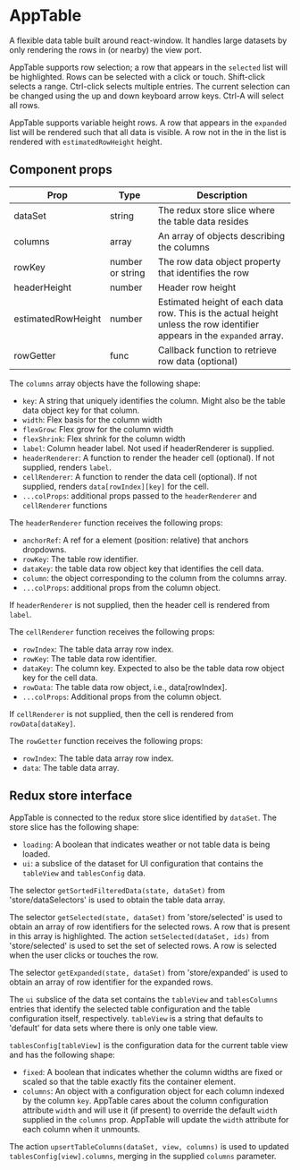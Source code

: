 # AppTable

A flexible data table built around react-window. It handles large datasets by only rendering the rows in (or nearby) the view port.

AppTable supports row selection; a row that appears in the `selected` list will be highlighted. Rows can be selected with a click or touch.
Shift-click selects a range. Ctrl-click selects multiple entries.
The current selection can be changed using the up and down keyboard arrow keys. Ctrl-A will select all rows.

AppTable supports variable height rows. A row that appears in the `expanded` list will be rendered such that all data is visible. A row not in the
in the list is rendered with `estimatedRowHeight` height.

## Component props

| Prop                   | Type             | Description                                                                                                                            |
| -----------------------| ---------------- | -------------------------------------------------------------------------------------------------------------------------------------- |
| dataSet                | string           | The redux store slice where the table data resides                                                                                     |
| columns                | array            | An array of objects describing the columns                                                                                             |
| rowKey                 | number or string | The row data object property that identifies the row                                                                                   |
| headerHeight           | number           | Header row height                                                                                                                      |
| estimatedRowHeight     | number           | Estimated height of each data row. This is the actual height unless the row identifier appears in the `expanded` array.                |
| rowGetter              | func             | Callback function to retrieve row data (optional)                                                                                      |


The `columns` array objects have the following shape:

* `key`: A string that uniquely identifies the column. Might also be the table data object key for that column.
* `width`: Flex basis for the column width
* `flexGrow`: Flex grow for the column width
* `flexShrink`: Flex shrink for the column width
* `label`: Column header label. Not used if headerRenderer is supplied.
* `headerRenderer`: A function to render the header cell (optional). If not supplied, renders `label`.
* `cellRenderer`: A function to render the data cell (optional). If not supplied, renders `data[rowIndex][key]` for the cell.
* `...colProps`: additional props passed to the `headerRenderer` and `cellRenderer` functions

The `headerRenderer` function receives the following props:

* `anchorRef`: A ref for a element (position: relative) that anchors dropdowns.
* `rowKey`: The table row identifier.
* `dataKey`: the table data row object key that identifies the cell data.
* `column`: the object corresponding to the column from the columns array.
* `...colProps`: additional props from the column object.

If `headerRenderer` is not supplied, then the header cell is rendered from `label`.

The `cellRenderer` function receives the following props:

* `rowIndex`: The table data array row index.
* `rowKey`: The table data row identifier.
* `dataKey`: The column key. Expected to also be the table data row object key for the cell data. 
* `rowData`: The table data row object, i.e., data[rowIndex].
* `...colProps`: Additional props from the column object.

If `cellRenderer` is not supplied, then the cell is rendered from `rowData[dataKey]`.

The `rowGetter` function receives the following props:

* `rowIndex`: The table data array row index.
* `data`: The table data array.

## Redux store interface

AppTable is connected to the redux store slice identified by `dataSet`. The store slice has the following shape:

* `loading`: A boolean that indicates weather or not table data is being loaded.
* `ui`: a subslice of the dataset for UI configuration that contains the `tableView` and `tablesConfig` data.

The selector `getSortedFilteredData(state, dataSet)` from 'store/dataSelectors' is used to obtain the table data array.

The selector `getSelected(state, dataSet)` from 'store/selected' is used to obtain an array of row identifiers for the selected rows.
A row that is present in this array is highlighted.
The action `setSelected(dataSet, ids)` from 'store/selected' is used to set the set of selected rows.
A row is selected when the user clicks or touches the row.

The selector `getExpanded(state, dataSet)` from 'store/expanded' is used to obtain an array of row identifier for the expanded rows.

The `ui` subslice of the data set contains the `tableView` and `tablesColumns` entries that identify the selected table configuration and the table
configuration itself, respectively. `tableView` is a string that defaults to 'default' for data sets where there is only one
table view.

`tablesConfig[tableView]` is the configuration data for the current table view and has the following shape:

* `fixed`: A boolean that indicates whether the column widths are fixed or scaled so that the table exactly fits the container element.
* `columns`: An object with a configuration object for each column indexed by the column `key`. AppTable cares about the column configuration
attribute `width` and will use it (if present) to override the default `width` supplied in the `columns` prop. AppTable will update the `width`
attribute for each column when it unmounts.

The action `upsertTableColumns(dataSet, view, columns)` is used to updated `tablesConfig[view].columns`, merging in the supplied `columns` parameter.

